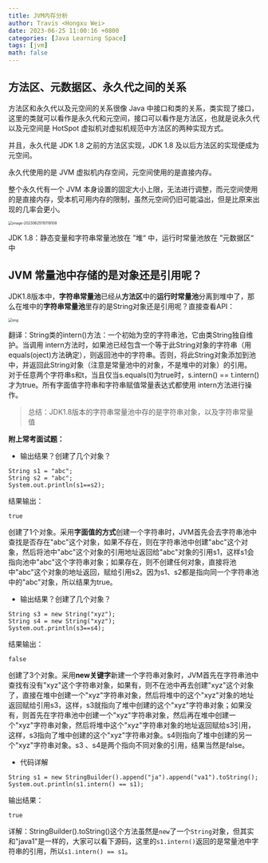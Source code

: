 ```yaml
---
title: JVM内存分析
author: Travis <Hongxu Wei>
date: 2023-06-25 11:00:16 +0800
categories: [Java Learning Space]
tags: [jvm]
math: false
---
```




## 方法区、元数据区、永久代之间的关系

方法区和永久代以及元空间的关系很像 Java 中接口和类的关系，类实现了接口，这里的类就可以看作是永久代和元空间，接口可以看作是方法区，也就是说永久代以及元空间是 HotSpot 虚拟机对虚拟机规范中方法区的两种实现方式。

并且，永久代是 JDK 1.8 之前的方法区实现，JDK 1.8 及以后方法区的实现便成为元空间。

永久代使用的是 JVM 虚拟机内存空间，元空间使用的是直接内存。

整个永久代有一个 JVM 本身设置的固定大小上限，无法进行调整，而元空间使用的是直接内存，受本机可用内存的限制，虽然元空间仍旧可能溢出，但是比原来出现的几率会更小。

<img src="https://travisnotes.oss-cn-shanghai.aliyuncs.com/mdpic/202306251101208.png" alt="image-20230625110118108" style="zoom:50%;" />

JDK 1.8：静态变量和字符串常量池放在 ”堆“ 中，运行时常量池放在 ”元数据区“ 中



## JVM 常量池中存储的是对象还是引用呢？

JDK1.8版本中，**字符串常量池**已经从**方法区**中的**运行时常量池**分离到堆中了，那么在堆中的**字符串常量池**里存的是String对象还是引用呢？直接查看API：

<img src="https://travisnotes.oss-cn-shanghai.aliyuncs.com/mdpic/202306251115216.webp" alt="img" style="zoom:50%;" />

翻译：String类的intern()方法：一个初始为空的字符串池，它由类String独自维护。当调用 intern方法时，如果池已经包含一个等于此String对象的字符串（用equals(oject)方法确定），则返回池中的字符串。否则，将此String对象添加到池中，并返回此String对象（注意是常量池中的对象，不是堆中的对象）的引用。 对于任意两个字符串s和t，当且仅当s.equals(t)为true时，s.intern() == t.intern()才为true。所有字面值字符串和字符串赋值常量表达式都使用 intern方法进行操作。

> 总结：JDK1.8版本的字符串常量池中存的是字符串对象，以及字符串常量值



**附上常考面试题：**

- 输出结果？创建了几个对象？

```text
String s1 = "abc";
String s2 = "abc";
System.out.println(s1==s2);
```

结果输出：

```text
true
```

创建了1个对象。采用**字面值的方式**创建一个字符串时，JVM首先会去字符串池中查找是否存在"abc"这个对象，如果不存在，则在字符串池中创建"abc"这个对象，然后将池中"abc"这个对象的引用地址返回给"abc"对象的引用s1，这样s1会指向池中"abc"这个字符串对象；如果存在，则不创建任何对象，直接将池中"abc"这个对象的地址返回，赋给引用s2。因为s1、s2都是指向同一个字符串池中的"abc"对象，所以结果为true。



- 输出结果？创建了几个对象？

```text
String s3 = new String("xyz");
String s4 = new String("xyz");
System.out.println(s3==s4);
```

结果输出：

```text
false
```

创建了3个对象。采用**new关键字**新建一个字符串对象时，JVM首先在字符串池中查找有没有"xyz"这个字符串对象，如果有，则不在池中再去创建"xyz"这个对象了，直接在堆中创建一个"xyz"字符串对象，然后将堆中的这个"xyz"对象的地址返回赋给引用s3，这样，s3就指向了堆中创建的这个"xyz"字符串对象；如果没有，则首先在字符串池中创建一个"xyz"字符串对象，然后再在堆中创建一个"xyz"字符串对象，然后将堆中这个"xyz"字符串对象的地址返回赋给s3引用，这样，s3指向了堆中创建的这个"xyz"字符串对象。s4则指向了堆中创建的另一个"xyz"字符串对象。s3 、s4是两个指向不同对象的引用，结果当然是false。



- 代码详解

```text
String s1 = new StringBuilder().append("ja").append("va1").toString();
System.out.println(s1.intern() == s1);
```

输出结果：

```text
true
```

详解：StringBuilder().toString()这个方法虽然是`new`了一个`String`对象，但其实和"java1"是一样的，大家可以看下源码，这里的`s1.intern()`返回的是常量池中字符串的引用，所以`s1.intern() == s1`。